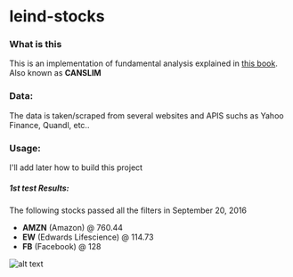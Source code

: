 # leind-stocks

### What is this
This is an implementation of fundamental analysis explained in [this book](https://www.amazon.com/How-Make-Money-Stocks-Winning/dp/0071614133). Also known as **CANSLIM**

### Data:
The data is taken/scraped from several websites and APIS suchs as Yahoo Finance, Quandl, etc..

### Usage:
I'll add later how to build this project

##### 1st test Results:
The following stocks passed all the filters in September 20, 2016
+ **AMZN** (Amazon) @ 760.44
+ **EW** (Edwards Lifescience) @ 114.73
+ **FB** (Facebook) @ 128

![alt text](http://i.imgur.com/tXgFais.png?1 "")
